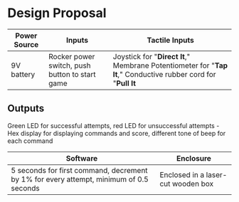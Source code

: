 # Design Proposal

Power Source | Inputs | Tactile Inputs
------------------ | ------------------- | -------------------
9V battery | Rocker power switch, push button to start game | Joystick for "**Direct It**," Membrane Potentiometer for "**Tap It**," Conductive rubber cord for "**Pull It**

Outputs
------------------
Green LED for successful attempts, red LED for unsuccessful attempts - Hex display for displaying commands and score, different tone of beep for each command

Software | Enclosure
------------------ | ------------------
5 seconds for first command, decrement by 1% for every attempt, minimum of 0.5 seconds | Enclosed in a laser-cut wooden box
